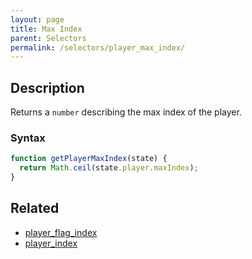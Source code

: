 ```yaml
---
layout: page
title: Max Index
parent: Selectors
permalink: /selectors/player_max_index/
---
```


## Description

Returns a `number` describing the max index of the player.

### Syntax

```js
function getPlayerMaxIndex(state) {
  return Math.ceil(state.player.maxIndex);
}
```

## Related

- [player_flag_index](./player_flag_index.md)
- [player_index](./player_index.md)
